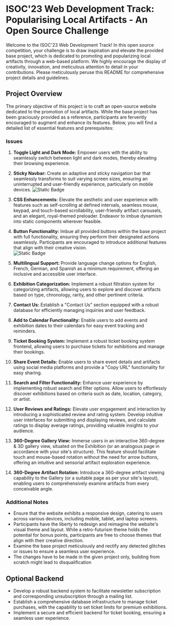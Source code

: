 # ISOC'23 Web Development Track: Popularising Local Artifacts - An Open Source Challenge

Welcome to the ISOC'23 Web Development Track! In this open source competition, your challenge is to draw inspiration and elevate the provided base project, which is dedicated to promoting and popularizing local artifacts through a web-based platform. We highly encourage the display of creativity, innovation, and meticulous attention to detail in your contributions. Please meticulously peruse this README for comprehensive project details and guidelines.

## Project Overview

The primary objective of this project is to craft an open-source website dedicated to the promotion of local artifacts. While the base project has been graciously provided as a reference, participants are fervently encouraged to augment and enhance its features. Below, you will find a detailed list of essential features and prerequisites:

### Issues

1. **Toggle Light and Dark Mode:** Empower users with the ability to seamlessly switch between light and dark modes, thereby elevating their browsing experience.

2. **Sticky Navbar:** Create an adaptive and sticky navigation bar that seamlessly transforms to suit varying screen sizes, ensuring an uninterrupted and user-friendly experience, particularly on mobile devices. 
   <img alt="Static Badge" src="https://img.shields.io/badge/Issue%20%232-Fixed%20Sticky%20Navbar-prettier">

3. **CSS Enhancements:** Elevate the aesthetic and user experience with features such as self-scrolling at defined intervals, seamless mouse, keypad, and touch-based scrollability, user-friendly artifact carousels, and an elegant, royal-themed preloader. Endeavor to imbue dynamism into static components wherever feasible.

4. **Button Functionality:** Imbue all provided buttons within the base project with full functionality, ensuring they perform their designated actions seamlessly. Participants are encouraged to introduce additional features that align with their creative vision.                                   
   <img alt="Static Badge" src="https://img.shields.io/badge/Issue%20%234%20-%20Fixed%20Button%20Functionality%20-%20prettier">



5. **Multilingual Support:** Provide language change options for English, French, German, and Spanish as a minimum requirement, offering an inclusive and accessible user interface.

6. **Exhibition Categorization:** Implement a robust filtration system for categorizing artifacts, allowing users to explore and discover artifacts based on type, chronology, rarity, and other pertinent criteria.

7. **Contact Us:** Establish a "Contact Us" section equipped with a robust database for efficiently managing inquiries and user feedback.

8. **Add to Calendar Functionality:** Enable users to add events and exhibition dates to their calendars for easy event tracking and reminders.

9. **Ticket Booking System:** Implement a robust ticket booking system frontend, allowing users to purchase tickets for exhibitions and manage their bookings.

10. **Share Event Details:** Enable users to share event details and artifacts using social media platforms and provide a "Copy URL" functionality for easy sharing.

11. **Search and Filter Functionality:** Enhance user experience by implementing robust search and filter options. Allow users to effortlessly discover exhibitions based on criteria such as date, location, category, or artist.

12. **User Reviews and Ratings:** Elevate user engagement and interaction by introducing a sophisticated review and rating system. Develop intuitive user interfaces for submitting and displaying reviews, and calculate ratings to display average ratings, providing valuable insights to your audience.

13. **360-Degree Gallery View:** Immerse users in an interactive 360-degree & 3D gallery view, situated on the Exhibition (or an analogous page in accordance with your site's structure). This feature should facilitate touch and mouse-based rotation without the need for arrow buttons, offering an intuitive and sensorial artifact exploration experience.

14. **360-Degree Artifact Rotation:** Introduce a 360-degree artifact viewing capability to the Gallery (or a suitable page as per your site's layout), enabling users to comprehensively examine artifacts from every conceivable angle. 

### Additional Notes

- Ensure that the website exhibits a responsive design, catering to users across various devices, including mobile, tablet, and laptop screens.
- Participants have the liberty to redesign and reimagine the website's visual theme and layout. While a retro-futurism theme holds the potential for bonus points, participants are free to choose themes that align with their creative direction.
- Examine the base project meticulously and rectify any detected glitches or issues to ensure a seamless user experience.
- The changes have to be made in the given project only, building from scratch might lead to disqualification

## Optional Backend

- Develop a robust backend system to facilitate newsletter subscription and corresponding unsubscription through a mailing list.
- Establish a comprehensive database infrastructure to manage ticket purchases, with the capability to set ticket limits for premium exhibitions.
- Implement a secure and efficient backend for ticket booking, ensuring a seamless user experience.
